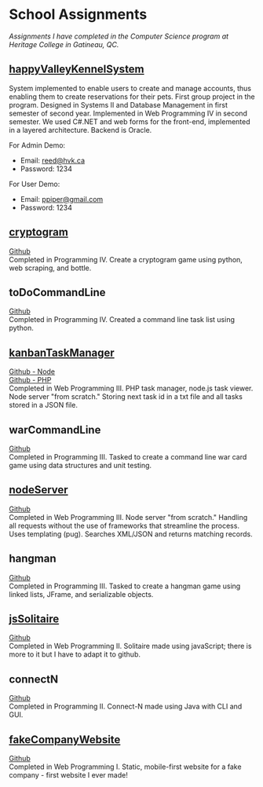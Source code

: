 # School Assignments

_Assignments I have completed in the Computer Science program at Heritage College in Gatineau, QC._

## [happyValleyKennelSystem](http://csdev.cegep-heritage.qc.ca/hvk/team1/)
System implemented to enable users to create and manage accounts, thus enabling them to create reservations for their pets. First group project in the program. Designed in Systems II and Database Management in first semester of second year. Implemented in Web Programming IV in second semester. We used C#.NET and web forms for the front-end, implemented in a layered architecture. Backend is Oracle.

For Admin Demo:
- Email: reed@hvk.ca
- Password: 1234

For User Demo:
- Email: ppiper@gmail.com
- Password: 1234

## [cryptogram](https://mc-cryptogram.herokuapp.com/)

[Github](https://github.com/marissa-cleroux/cryptogram)  
Completed in Programming IV. Create a cryptogram game using python, web scraping, and bottle.

## toDoCommandLine

[Github](https://github.com/marissa-cleroux/commandLineToDoList)  
Completed in Programming IV. Created a command line task list using python.

## [kanbanTaskManager](https://kanban-task-manager.herokuapp.com/)

[Github - Node](https://github.com/marissa-cleroux/kanbanTaskManagerNode)  
[Github - PHP](https://github.com/marissa-cleroux/kanbanTaskManagerPHP)  
Completed in Web Programming III. PHP task manager, node.js task viewer. Node server "from scratch." Storing next task id in a txt file and all tasks stored in a JSON file.

## warCommandLine

[Github](https://github.com/marissa-cleroux/warCardGame/tree/master/src/war)  
Completed in Programming III. Tasked to create a command line war card game using data structures and unit testing.

## [nodeServer](https://mcleroux-node-server.herokuapp.com)

[Github](https://github.com/marissa-cleroux/nodeServer)  
Completed in Web Programming III. Node server "from scratch." Handling all requests without the use of frameworks that streamline the process. Uses templating (pug). Searches XML/JSON and returns matching records.

## hangman

[Github](https://github.com/marissa-cleroux/hangman)  
Completed in Programming III. Tasked to create a hangman game using linked lists, JFrame, and serializable objects.

## [jsSolitaire](https://marissa-cleroux.github.io/solitaire/game.html)

[Github](https://github.com/marissa-cleroux/solitaire)  
Completed in Web Programming II. Solitaire made using javaScript; there is more to it but I have to adapt it to github.

## connectN

[Github](https://github.com/marissa-cleroux/connectN)  
Completed in Programming II. Connect-N made using Java with CLI and GUI.

## [fakeCompanyWebsite](https://marissa-cleroux.github.io/companyWebsite/index.html)

[Github](https://github.com/marissa-cleroux/companyWebsite)  
Completed in Web Programming I. Static, mobile-first website for a fake company - first website I ever made!
